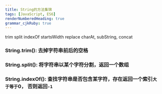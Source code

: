 ```yaml
---
title: String的方法集锦
tags: [JavaScript, ES6]
renderNumberedHeading: true
grammar_cjkRuby: true
---
```

trim split indexOf startsWidth replace charAt, subString, concat

### String.trim(): 去掉字符串前后的空格
###  String.split(): 将字符串以某个字符分割，返回一个数组
###  String.indexOf(): 查找字符串是否包含某字符，存在返回一个索引`大于等于`0， 否则返回`-1`
